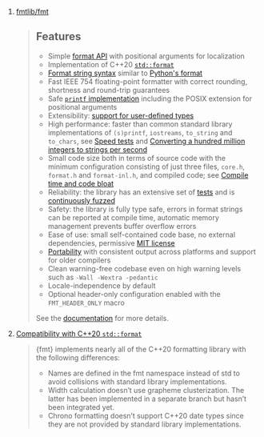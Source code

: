  1. [fmtlib/fmt](https://github.com/fmtlib/fmt)
    
    > Features
    > --------
    > 
    > * Simple [format API](https://fmt.dev/latest/api.html) with positional arguments
    >   for localization
    > * Implementation of C++20 [`std::format`](https://en.cppreference.com/w/cpp/utility/format)
    > * [Format string syntax](https://fmt.dev/latest/syntax.html) similar to [Python's format](https://docs.python.org/3/library/stdtypes.html#str.format)
    > * Fast IEEE 754 floating-point formatter with correct rounding, shortness and
    >   round-trip guarantees
    > * Safe [`printf` implementation](https://fmt.dev/latest/api.html#printf-formatting) including the POSIX
    >   extension for positional arguments
    > * Extensibility: [support for user-defined types](https://fmt.dev/latest/api.html#formatting-user-defined-types>)
    > * High performance: faster than common standard library implementations of
    >   `(s)printf`, `iostreams`, `to_string` and `to_chars`, see [Speed tests](https://github.com/fmtlib/fmt/blob/master/README.rst#speed-tests)
    >   and [Converting a hundred million integers to strings per second](http://www.zverovich.net/2020/06/13/fast-int-to-string-revisited.html)
    > * Small code size both in terms of source code with the minimum configuration
    >   consisting of just three files, `core.h`, `format.h` and `format-inl.h`,
    >   and compiled code; see [Compile time and code bloat](https://github.com/fmtlib/fmt/blob/master/README.rst#compile-time-and-code-bloat)
    > * Reliability: the library has an extensive set of [tests](https://github.com/fmtlib/fmt/tree/master/test) and is [continuously fuzzed](https://bugs.chromium.org/p/oss-fuzz/issues/list?colspec=ID%20Type%20Component%20Status%20Proj%20Reported%20Owner%20Summary&q=proj%3Dfmt&can=1)
    > * Safety: the library is fully type safe, errors in format strings can be
    >   reported at compile time, automatic memory management prevents buffer overflow
    >   errors
    > * Ease of use: small self-contained code base, no external dependencies,
    >   permissive [MIT license](https://github.com/fmtlib/fmt/blob/master/LICENSE.rst)
    > * [Portability](https://fmt.dev/latest/index.html#portability) with
    >   consistent output across platforms and support for older compilers
    > * Clean warning-free codebase even on high warning levels such as
    >   `-Wall -Wextra -pedantic`
    > * Locale-independence by default
    > * Optional header-only configuration enabled with the `FMT_HEADER_ONLY` macro
    > 
    > See the [documentation](https://fmt.dev) for more details.
 2. [Compatibility with C++20 `std::format`](https://fmt.dev/dev/api.html#compatibility-with-c-20-std-format)
    
    > {fmt} implements nearly all of the C++20 formatting library with the following differences:
    > 
    > - Names are defined in the fmt namespace instead of std to avoid collisions with standard library implementations.
    > - Width calculation doesn’t use grapheme clusterization. The latter has been implemented in a separate branch but hasn’t been integrated yet.
    > - Chrono formatting doesn’t support C++20 date types since they are not provided by standard library implementations.
